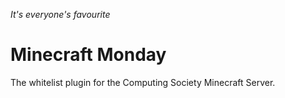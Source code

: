 _It's everyone's favourite_
# Minecraft Monday
The whitelist plugin for the Computing Society Minecraft Server.

